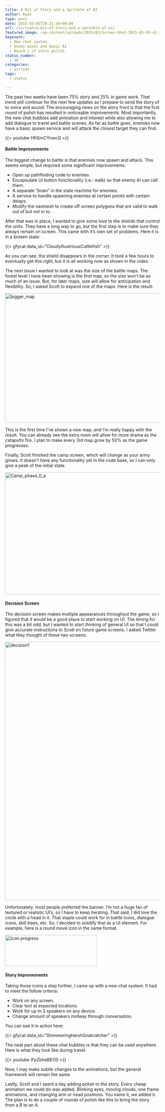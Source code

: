 ```yaml
---
title: A Bit of Story and a Sprinkle of AI
author: Ryan
type: post
date: 2015-03-05T20:31:58+00:00
url: /sirryan/a-bit-of-story-and-a-sprinkle-of-ai/
featured_image: /wp-content/uploads/2015/03/Screen-Shot-2015-03-05-at-1.18.57-PM-e1425579863658.png
keyevent:
  - New chat system.
  - Enemy waves and basic AI
  - Round 1 of story polish
status_number:
  - 18
categories:
  - sirryan
tags:
  - status

---
```

The past two weeks have been 75% story and 25% in game work. That trend will continue for the next few updates as I prepare to send the story of to voice and sound. The encouraging news on the story front is that the first round of polish has resulted in noticeable improvements. Most importantly, the new chat bubbles add animation and interest while also allowing me to add dialogue to travel and battle scenes. As far as battle goes, enemies now have a basic spawn service and will attack the closest target they can find.
<!--more-->

<div class="inlineimg">
  {{< youtube HfiGmCYnwcQ >}}
</div>

#### Battle Improvements

The biggest change to battle is that enemies now spawn and attack. This seems simple, but required some significant improvements.

  * Open up pathfinding code to enemies.
  * Encapsulate UI button functionality (i.e.: walk) so that enemy AI can call them.
  * A separate &#8220;brain&#8221; in the state machine for enemies.
  * A service to handle spawning enemies at certain points with certain delays.
  * Modify the navmesh to create off screen polygons that are valid to walk out of but not in to.

After that was in place, I wanted to give some love to the shields that control the units. They have a long way to go, but the first step is to make sure they always remain on screen. This came with it&#8217;s own set of problems. Here it is in a broken state:

<div class="inlineimg">
  {{< gfycat data_id="CloudyIllustriousCuttlefish" >}}
</div>

As you can see, the shield disappears in the corner. It took a few hours to eventually get this right, but it is all working now as shown in the video.

The next issue I wanted to look at was the size of the battle maps. The forest level I have been showing is the first map, so the size won&#8217;t be as much of an issue. But, for later maps, size will allow for anticipation and flexibility. So, I asked Scott to expand one of the maps. Here is the result:

<div class="inlineimg">
  <img class="alignnone size-large wp-image-1971" src="/wp-content/uploads/2015/03/bigger_map.jpg" alt="bigger_map" width="625" height="420" />
</div>

This is the first time I&#8217;ve shown a new map, and I&#8217;m really happy with the result. You can already see the extra room will allow for more drama as the catapults fire. I plan to make every 3rd map grow by 50% as the game progresses.

Finally, Scott finished the camp screen, which will change as your army grows. It doesn&#8217;t have any functionality yet in the code base, so I can only give a peak of the initial state.

<div class="inlineimg">
  <img class="alignnone size-large wp-image-1972" src="/wp-content/uploads/2015/03/Camp_phase_0_a.jpg" alt="Camp_phase_0_a" width="625" height="396" />
</div>

#### Decision Screen

The decision screen makes multiple appearances throughout the game, so I figured that it would be a good place to start working on UI. The timing for this was a bit odd, but I wanted to start thinking of general UI so that I could give accurate instructions to Scott on future game screens. I asked Twitter what they thought of these two screens.

<div class="inlineimg">
  <img class="alignnone size-large wp-image-1973" src="/wp-content/uploads/2015/03/decision1.png" alt="decision1" width="625" height="838" />
</div>

Unfortunately, most people preferred the banner. I&#8217;m not a huge fan of textured or realistic UI&#8217;s, so I have to keep iterating. That said, I did love the circle with a head in it. That staple could work for in battle icons, dialogue icons, skill trees, etc. So, I decided to solidify that as a UI element. For example, here is a round move icon in the same format.

<div class="inlineimg">
  <img class="alignnone size-full wp-image-1974" src="/wp-content/uploads/2015/03/icon-progress.png" alt="icon progress" width="300" height="101" />
</div>

#### Story Improvements

Taking those icons a step further, I came up with a new chat system. It had to meet the follow criteria:

  * Work on any screen.
  * Clear text at expected locations.
  * Work for up to 3 speakers on any device.
  * Change amount of speakers midway through conversation.

You can see it in action here:

<div class="inlineimg">
  {{< gfycat data_id="ShimmeringHarshGnatcatcher" >}}
</div>

The neat part about these chat bubbles is that they can be used anywhere. Here is what they look like during travel.

<div class="inlineimg">
  {{< youtube iFpZbheBEO0 >}}
</div>

Now, I may make subtle changes to the animations, but the general framework will remain the same.

Lastly, Scott and I spent a day adding polish to the story. Every cheap animation we could do was added. Blinking eyes, moving clouds, one frame animations, and changing arm or head positions. You name it, we added it. The plan is to do a couple of rounds of polish like this to bring the story from a B to an A.